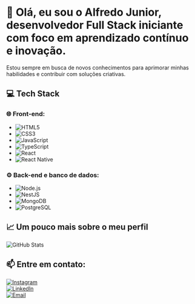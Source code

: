 # 👋 Olá, eu sou o Alfredo Junior, desenvolvedor Full Stack iniciante com foco em aprendizado contínuo e inovação.

Estou sempre em busca de novos conhecimentos para aprimorar minhas habilidades e contribuir com soluções criativas.

## 💻 **Tech Stack**

### 🌐 **Front-end:**
- ![HTML5](https://img.shields.io/badge/-HTML5-E34F26?style=flat&logo=html5&logoColor=white)
- ![CSS3](https://img.shields.io/badge/-CSS3-1572B6?style=flat&logo=css3&logoColor=white)
- ![JavaScript](https://img.shields.io/badge/-JavaScript-F7DF1E?style=flat&logo=javascript&logoColor=black)
- ![TypeScript](https://img.shields.io/badge/-TypeScript-007ACC?style=flat&logo=typescript&logoColor=white)
- ![React](https://img.shields.io/badge/-React-61DAFB?style=flat&logo=react&logoColor=black)
- ![React Native](https://img.shields.io/badge/-React_Native-61DAFB?style=flat&logo=react&logoColor=black)

### ⚙️ **Back-end e banco de dados:**
- ![Node.js](https://img.shields.io/badge/-Node.js-339933?style=flat&logo=node.js&logoColor=white)
- ![NestJS](https://img.shields.io/badge/-NestJS-E0234E?style=flat&logo=nestjs&logoColor=white)
- ![MongoDB](https://img.shields.io/badge/-MongoDB-47A248?style=flat&logo=mongodb&logoColor=white)
- ![PostgreSQL](https://img.shields.io/badge/-PostgreSQL-336791?style=flat&logo=postgresql&logoColor=white)

## 📈 **Um pouco mais sobre o meu perfil**

![GitHub Stats](https://github-readme-stats.vercel.app/api?username=seu-usuario&show_icons=true&theme=dark&count_private=true)

## 📫 **Entre em contato:**

[![Instagram](https://img.shields.io/badge/-Instagram-E4405F?style=flat&logo=instagram&logoColor=white)](https://instagram.com/oalfredojr)  
[![LinkedIn](https://img.shields.io/badge/-LinkedIn-0077B5?style=flat&logo=linkedin&logoColor=white)](https://www.linkedin.com/in/alfredo-corr%C3%AAa-lima-junior-508028114/)  
[![Email](https://img.shields.io/badge/-Email-D14836?style=flat&logo=gmail&logoColor=white)](contatoalfredo@live.com)
